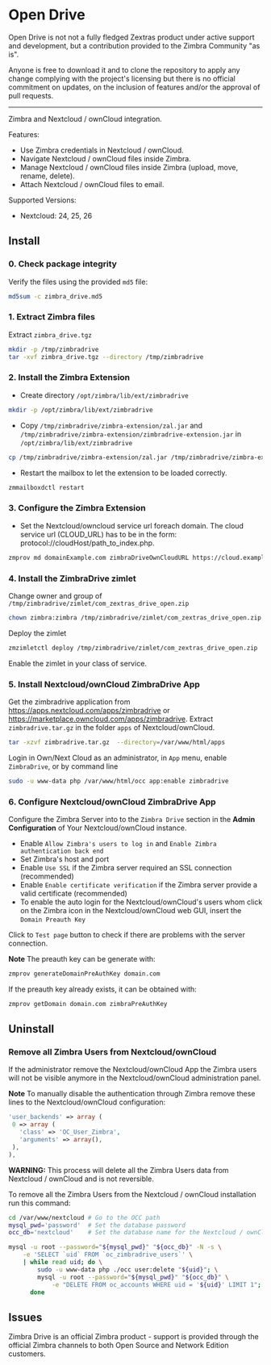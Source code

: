 Open Drive
============

Open Drive is not not a fully fledged Zextras product under active support and development, but a contribution provided to the Zimbra Community "as is". 

Anyone is free to download it and to clone the repository to apply any change complying with the project's licensing but there is no official commitment on updates, on the inclusion of features and/or the approval of pull requests. 

---
 

Zimbra and Nextcloud / ownCloud integration.

Features:
- Use Zimbra credentials in Nextcloud / ownCloud.
- Navigate Nextcloud / ownCloud files inside Zimbra.
- Manage Nextcloud / ownCloud files inside Zimbra (upload, move, rename, delete).
- Attach Nextcloud / ownCloud files to email.

Supported Versions:
- Nextcloud: 24, 25, 26

## Install

### 0. Check package integrity
Verify the files using the provided `md5` file:
```bash
md5sum -c zimbra_drive.md5
```

### 1. Extract Zimbra files
Extract `zimbra_drive.tgz`
```bash
mkdir -p /tmp/zimbradrive
tar -xvf zimbra_drive.tgz --directory /tmp/zimbradrive
```

### 2. Install the Zimbra Extension
- Create directory `/opt/zimbra/lib/ext/zimbradrive`
```bash
mkdir -p /opt/zimbra/lib/ext/zimbradrive
```
- Copy `/tmp/zimbradrive/zimbra-extension/zal.jar` and `/tmp/zimbradrive/zimbra-extension/zimbradrive-extension.jar` in `/opt/zimbra/lib/ext/zimbradrive`
```bash
cp /tmp/zimbradrive/zimbra-extension/zal.jar /tmp/zimbradrive/zimbra-extension/zimbradrive-extension.jar /opt/zimbra/lib/ext/zimbradrive
```
- Restart the mailbox to let the extension to be loaded correctly.
```bash
zmmailboxdctl restart
```

### 3. Configure the Zimbra Extension
- Set the Nextcloud/owncloud service url foreach domain. The cloud service url (CLOUD_URL) has to be in the form: protocol://cloudHost/path_to_index.php.
```bash
zmprov md domainExample.com zimbraDriveOwnCloudURL https://cloud.example.com/index.php
```

### 4. Install the ZimbraDrive zimlet
Change owner and group of `/tmp/zimbradrive/zimlet/com_zextras_drive_open.zip`
```bash
chown zimbra:zimbra /tmp/zimbradrive/zimlet/com_zextras_drive_open.zip
```
Deploy the zimlet
```bash
zmzimletctl deploy /tmp/zimbradrive/zimlet/com_zextras_drive_open.zip
```
Enable the zimlet in your class of service.

### 5. Install Nextcloud/ownCloud ZimbraDrive App
Get the zimbradrive application from https://apps.nextcloud.com/apps/zimbradrive or https://marketplace.owncloud.com/apps/zimbradrive.
Extract `zimbradrive.tar.gz` in the folder `apps` of Nextcloud/ownCloud.
```bash
tar -xzvf zimbradrive.tar.gz  --directory=/var/www/html/apps
```
Login in Own/Next Cloud as an administrator, in `App` menu, enable `ZimbraDrive`, or by command line
```bash
sudo -u www-data php /var/www/html/occ app:enable zimbradrive
```

### 6. Configure Nextcloud/ownCloud ZimbraDrive App
Configure the Zimbra Server into to the `Zimbra Drive` section in the **Admin Configuration** of Your Nextcloud/ownCloud instance.  

- Enable `Allow Zimbra's users to log in` and `Enable Zimbra authentication back end`
- Set Zimbra's host and port
- Enable `Use SSL` if the Zimbra server required an SSL connection (recommended)
- Enable `Enable certificate verification` if the Zimbra server provide a valid certificate (recommended)
- To enable the auto login for the Nextcloud/ownCloud's users whom click on the Zimbra icon in the Nextcloud/ownCloud web GUI, insert the `Domain Preauth Key`

Click to `Test page` button to check if there are problems with the server connection.

**Note**
The preauth key can be generate with:
```bash
zmprov generateDomainPreAuthKey domain.com
```
If the preauth key already exists, it can be obtained with:
```bash
zmprov getDomain domain.com zimbraPreAuthKey
```
## Uninstall

### Remove all Zimbra Users from Nextcloud/ownCloud

If the administrator remove the Nextcloud/ownCloud App the Zimbra users will not be visible anymore in the
Nextcloud/ownCloud administration panel.

**Note** To manually disable the authentication through Zimbra remove these lines to the Nextcloud/ownCloud configuration:
```php
'user_backends' => array (
 0 => array (
   'class' => 'OC_User_Zimbra',
   'arguments' => array(),
 ),
),
```

**WARNING:** This process will delete all the Zimbra Users data from Nextcloud / ownCloud and is not reversible.

To remove all the Zimbra Users from the Nextcloud / ownCloud installation run this command:
```bash
cd /var/www/nextcloud # Go to the OCC path
mysql_pwd='password'  # Set the database password
occ_db='nextcloud'    # Set the database name for the Nextcloud / ownCloud

mysql -u root --password="${mysql_pwd}" "${occ_db}" -N -s \
    -e 'SELECT `uid` FROM `oc_zimbradrive_users`' \
    | while read uid; do \
        sudo -u www-data php ./occ user:delete "${uid}"; \
        mysql -u root --password="${mysql_pwd}" "${occ_db}" \
            -e "DELETE FROM oc_accounts WHERE uid = '${uid}' LIMIT 1"; \
      done
```

## Issues
Zimbra Drive is an official Zimbra product - support is provided through the official Zimbra channels to both Open Source and Network Edition customers.
